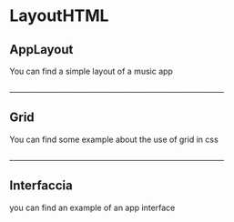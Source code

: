 # LayoutHTML
<h2>AppLayout</h2>
<p>You can find a simple layout of a music app</p>
___________________________________________________________
<h2>Grid</h2>
<p>You can find some example about the use of grid in css</p>
___________________________________________________________
<h2>Interfaccia</h2>
<p>you can find an example of an app interface</p>

